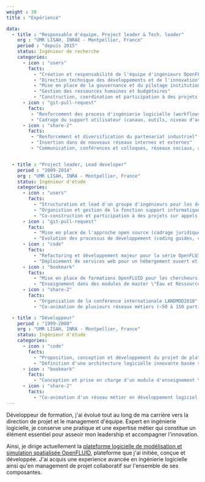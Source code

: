 ```yaml
---
weight : 30
title : "Expérience"

data:
  - title : "Responsable d'équipe, Project leader & Tech. leader"
    org : "UMR LISAH, INRAE - Montpellier, France"
    period : "depuis 2015"
    status: Ingénieur de recherche
    categories:
      - icon : "users"
        facts:
          - "Création et responsabilité de l'équipe d'ingénieurs OpenFLUID"
          - "Direction technique des développements et de l'innovation"
          - "Mise en place de la gouvernance et du pilotage institutionnel (Comité d'Orientation Stratégique, Comité Scientifique des Utilisateurs)"
          - "Gestion des ressources humaines et budgétaires"
          - "Construction, coordination et participation à des projets d'envergure sur appels d'offres"
      - icon : "git-pull-request"
        facts:
         - "Renforcement des process d'ingénierie logicielle (workflows d'intégration des contributions, contenairisation, packaging, ...)"
         - "Cadrage du support utilisateur (canaux, outils, niveau d'accompagnement)"
      - icon : "share-2"
        facts:
         - "Renforcement et diversification du partenariat industriel"
         - "Insertion dans de nouveaux réseaux internes et externes"
         - "Communication, conférences et colloques, réseaux sociaux, animation de la communautés des utilisateurs OpenFLUID"


  - title : "Project leader, Lead developer"
    period : "2009-2014"
    org : "UMR LISAH, INRA - Montpellier, France"
    status: Ingénieur d'étude
    categories:
      - icon : "users"
        facts: 
          - "Structuration et lead d'un groupe d'ingénieurs pour les développements d'OpenFLUID"
          - "Organistion et gestion de la fonction support informatique transversale (planification, gestion RH et budgétaire, communication interne)"
          - "Co-construction et participation à des projets sur appels d'offres pour obtention de financements"
      - icon : "git-pull-request"
        facts: 
          - "Mise en place de l'approche open source (cadrage juridique dont licensing, ouverture du code, ressources pour la communauté)"
          - "Evolution des processus de développement (coding guides, commit style, CI, ...)"
      - icon : "code"
        facts:
          - "Refactoring et développement majeur pour la série OpenFLUID 2.xx"
          - "Déploiement de services web pour un hébergement ouvert et collaboratif de plugins OpenFLUID"
      - icon : "bookmark"
        facts:
          - "Mise en place de formations OpenFLUID pour les chercheurs et partenaires industriels (format de 3 jours, 100+ personnes formées)"
          - "Enseignement dans des modules de master \"Eau et Ressources\" sur les outils de modélisation hydrologique, (Université de Montpellier)"
      - icon : "share-2"
        facts:
          - "Organisation de la conférence internationale LANDMOD2010"
          - "Co-animation de plusieurs réseaux métiers (~50 à 150 participants)"

  - title : "Développeur"
    period : "1999-2008"
    org : "UMR LISAH, INRA - Montpellier, France"
    status: Ingénieur d'étude
    categories:
      - icon : "code"
        facts:
          - "Proposition, conception et développement du projet de plateforme logicielle de modélisation et simulation OpenFLUID"
          - "Définition d'une architecture logicielle innovante basée sur un système à plugins pour les codes de calcul et sur l'utilisation des graphes mathématiques pour représenter les objets spatiaux et leurs interrelations"
      - icon : "bookmark"
        facts:
          - "Conception et prise en charge d'un module d'enseignement \"Initiation au développement logiciel\" en mastère spécialisé (Montpellier SupAgro)"
      - icon : "share-2"
        facts:
          - "Co-animation d'un réseau métier en développement logiciel (RIEA, ~50 participants)"
---
```


Développeur de formation, j'ai évolué tout au long de ma carrière vers la direction de projet et le management d'équipe. 
Expert en ingénierie logicielle, je conserve une pratique et une expertise métier qui constitue un élément essentiel 
pour asseoir mon leadership et accompagner l'innovation.

Ainsi, je dirige actuellement la [plateforme logicielle de modélisation et simulation spatialisée OpenFLUID](https://www.openfluid-project.org),
plateforme que j'ai initiée, conçue et développée. 
J'ai acquis une experience avancée en ingénierie logicielle 
ainsi qu'en management de projet collaboratif sur l'ensemble de ses composantes.


